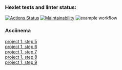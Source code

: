 ### Hexlet tests and linter status:
[![Actions Status](https://github.com/MilaNick/frontend-project-lvl1/workflows/hexlet-check/badge.svg)](https://github.com/MilaNick/frontend-project-lvl1/actions)
[![Maintainability](https://api.codeclimate.com/v1/badges/a99a88d28ad37a79dbf6/maintainability)](https://codeclimate.com/github/codeclimate/codeclimate/maintainability)
![example workflow](https://github.com/MilaNick/frontend-project-lvl1/actions/workflows/actions.yml/badge.svg)  

### Asciinema
[project 1, step 5](https://asciinema.org/a/426621)  
[project 1, step 6](https://asciinema.org/a/4kpeec6eEqap7JaSCpr1ers8c)  
[project 1, step 7](https://asciinema.org/a/ZVT0nPEFAxO0OI48F3DZJ7FPp)  
[project 1, step 8](https://asciinema.org/a/h1J5V9U7y5g7h3oDZMkmKitg4)  
[project 1, step 9](https://asciinema.org/a/)  



